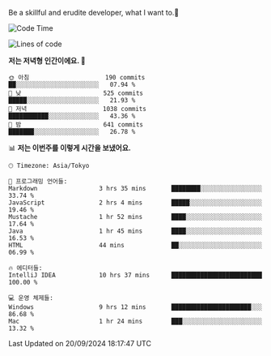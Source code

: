 Be a skillful and erudite developer, what I want to.👶

<!--START_SECTION:waka-->
![Code Time](http://img.shields.io/badge/Code%20Time-1%2C279%20hrs%2043%20mins-blue)

![Lines of code](https://img.shields.io/badge/%EC%A0%80%EB%8A%94%20%EC%97%AC%ED%83%9C%EA%B9%8C%EC%A7%80%20-878.2%20thousand%20%EC%A4%84%EC%9D%98%20%EC%BD%94%EB%93%9C%EB%A5%BC%20%EC%9E%91%EC%84%B1%ED%96%88%EC%96%B4%EC%9A%94.-blue)

**저는 저녁형 인간이에요. 🦉** 

```text
🌞 아침                     190 commits         ██░░░░░░░░░░░░░░░░░░░░░░░   07.94 % 
🌆 낮　                     525 commits         █████░░░░░░░░░░░░░░░░░░░░   21.93 % 
🌃 저녁                     1038 commits        ███████████░░░░░░░░░░░░░░   43.36 % 
🌙 밤　                     641 commits         ███████░░░░░░░░░░░░░░░░░░   26.78 % 
```


📊 **저는 이번주를 이렇게 시간을 보냈어요.** 

```text
🕑︎ Timezone: Asia/Tokyo

💬 프로그래밍 언어들: 
Markdown                 3 hrs 35 mins       ████████░░░░░░░░░░░░░░░░░   33.74 % 
JavaScript               2 hrs 4 mins        █████░░░░░░░░░░░░░░░░░░░░   19.46 % 
Mustache                 1 hr 52 mins        ████░░░░░░░░░░░░░░░░░░░░░   17.64 % 
Java                     1 hr 45 mins        ████░░░░░░░░░░░░░░░░░░░░░   16.53 % 
HTML                     44 mins             ██░░░░░░░░░░░░░░░░░░░░░░░   06.99 % 

🔥 에디터들: 
IntelliJ IDEA            10 hrs 37 mins      █████████████████████████   100.00 % 

💻 운영 체제들: 
Windows                  9 hrs 12 mins       ██████████████████████░░░   86.68 % 
Mac                      1 hr 24 mins        ███░░░░░░░░░░░░░░░░░░░░░░   13.32 % 
```


 Last Updated on 20/09/2024 18:17:47 UTC
<!--END_SECTION:waka-->
